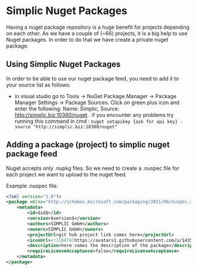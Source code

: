 # Simplic Nuget Packages
Having a nuget package repository is a huge benefit for projects depending on each other. As we have a couple of (~66) projects, it is a big help
to use Nuget packages. In order to do that we have create a private nuget package. 

## Using Simplic Nuget Packages

In order to be able to use our nuget package feed, you need to add it to your source list as follows:

- in visual studio go to Tools -> NuGet Package Manager -> Package Manager Settings -> Package Sources. Click on green plus icon and enter the following: Name: Simplic, Source: http://simplic.biz:10380/nuget . if you encounter any problems try running this command in cmd : ```nuget setapikey {ask for api key} -source "http://simplic.biz:10380/nuget"```

## Adding a package (project) to simplic nuget package feed
Nuget accepts only .nupkg files. So we need to create a .nuspec file for each project we want to upload to the nuget feed. 

Example .nuspec file:
```xml
<?xml version="1.0"?>
<package xmlns="http://schemas.microsoft.com/packaging/2011/08/nuspec.xsd">
	<metadata>
		<id>$id$</id>
		<version>$version$</version>
		<authors>SIMPLIC GmbH</authors>
		<owners>SIMPLIC GmbH</owners>    
		<projectUrl>git hub project link comes here</projectUrl>
		<iconUrl><![CDATA[https://avatars1.githubusercontent.com/u/14359329?v=3&s=460]]> </iconUrl>
		<description>here comes the description of the package</description>
		<requireLicenseAcceptance>false</requireLicenseAcceptance>            		
	</metadata>
</package>
```
